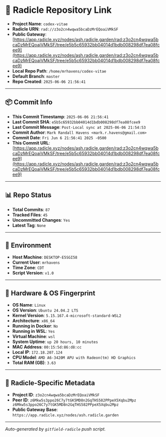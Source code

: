 # 🔗 Radicle Repository Link

- **Project Name**: `codex-vitae`
- **Radicle URN**: `rad://z3o2cn4wqwa5bcaDzMrEQoaiVMkSF`
- **Public Gateway**: [https://app.radicle.xyz/nodes/ash.radicle.garden/rad:z3o2cn4wqwa5bcaDzMrEQoaiVMkSF/tree/e5b5c65932bb04014d1bdb008298df7ea08fcee9](https://app.radicle.xyz/nodes/ash.radicle.garden/rad:z3o2cn4wqwa5bcaDzMrEQoaiVMkSF/tree/e5b5c65932bb04014d1bdb008298df7ea08fcee9)
- **Local Repo Path**: `/home/mrhavens/codex-vitae`
- **Default Branch**: `master`
- **Repo Created**: `2025-06-06 21:56:41`

---

## 📦 Commit Info

- **This Commit Timestamp**: `2025-06-06 21:56:41`
- **Last Commit SHA**: `e5b5c65932bb04014d1bdb008298df7ea08fcee9`
- **Last Commit Message**: `Post-Local sync at 2025-06-06 21:54:53`
- **Commit Author**: `Mark Randall Havens <mark.r.havens@gmail.com>`
- **Commit Date**: `Fri Jun 6 21:56:41 2025 -0500`
- **This Commit URL**: [https://app.radicle.xyz/nodes/ash.radicle.garden/rad:z3o2cn4wqwa5bcaDzMrEQoaiVMkSF/tree/e5b5c65932bb04014d1bdb008298df7ea08fcee9](https://app.radicle.xyz/nodes/ash.radicle.garden/rad:z3o2cn4wqwa5bcaDzMrEQoaiVMkSF/tree/e5b5c65932bb04014d1bdb008298df7ea08fcee9)

---

## 📊 Repo Status

- **Total Commits**: `87`
- **Tracked Files**: `45`
- **Uncommitted Changes**: `Yes`
- **Latest Tag**: `None`

---

## 🧭 Environment

- **Host Machine**: `DESKTOP-E5SGI58`
- **Current User**: `mrhavens`
- **Time Zone**: `CDT`
- **Script Version**: `v1.0`

---

## 🧬 Hardware & OS Fingerprint

- **OS Name**: `Linux`
- **OS Version**: `Ubuntu 24.04.2 LTS`
- **Kernel Version**: `5.15.167.4-microsoft-standard-WSL2`
- **Architecture**: `x86_64`
- **Running in Docker**: `No`
- **Running in WSL**: `Yes`
- **Virtual Machine**: `wsl`
- **System Uptime**: `up 20 hours, 10 minutes`
- **MAC Address**: `00:15:5d:86:d8:cc`
- **Local IP**: `172.18.207.124`
- **CPU Model**: `AMD A6-3420M APU with Radeon(tm) HD Graphics`
- **Total RAM (GB)**: `3.63`

---

## 🌱 Radicle-Specific Metadata

- **Project ID**: `z3o2cn4wqwa5bcaDzMrEQoaiVMkSF`
- **Peer ID**: `z6Mkw5s3ppo26C7y7tGK5MD8n2GqTHS582PPpeX5Xqbu2Mpz
z6Mkw5s3ppo26C7y7tGK5MD8n2GqTHS582PPpeX5Xqbu2Mpz`
- **Public Gateway Base**: `https://app.radicle.xyz/nodes/ash.radicle.garden`

---

_Auto-generated by `gitfield-radicle` push script._
